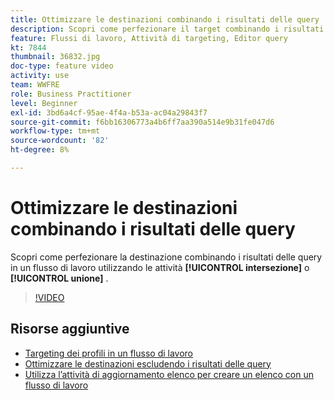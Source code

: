 ```yaml
---
title: Ottimizzare le destinazioni combinando i risultati delle query
description: Scopri come perfezionare il target combinando i risultati delle query in un flusso di lavoro utilizzando l’intersezione o le attività dell’unione.
feature: Flussi di lavoro, Attività di targeting, Editor query
kt: 7844
thumbnail: 36832.jpg
doc-type: feature video
activity: use
team: WWFRE
role: Business Practitioner
level: Beginner
exl-id: 3bd6a4cf-95ae-4f4a-b53a-ac04a29843f7
source-git-commit: f6bb16306773a4b6ff7aa390a514e9b31fe047d6
workflow-type: tm+mt
source-wordcount: '82'
ht-degree: 8%

---
```


# Ottimizzare le destinazioni combinando i risultati delle query

Scopri come perfezionare la destinazione combinando i risultati delle query in un flusso di lavoro utilizzando le attività **[!UICONTROL intersezione]** o **[!UICONTROL unione]** .

>[!VIDEO](https://video.tv.adobe.com/v/36832?quality=12)

## Risorse aggiuntive

* [Targeting dei profili in un flusso di lavoro](/help/profile-management/target-profiles-in-a-workflow.md)
* [Ottimizzare le destinazioni escludendo i risultati delle query](/help/process-management/refine-targets-by-excluding-query-results.md)
* [Utilizza l’attività di aggiornamento elenco per creare un elenco con un flusso di lavoro](/help/process-management/use-the-update-list-activity.md)
